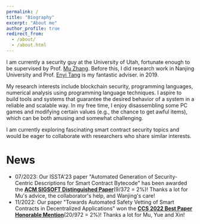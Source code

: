 ```yaml
---
permalink: /
title: "Biography"
excerpt: "About me"
author_profile: true
redirect_from: 
  - /about/
  - /about.html
---
```


<p>I am currently a security guy at the University of Utah, fortunate enough to be supervised by Prof. <a href="https://sites.google.com/site/muzhang82" target="_blank">Mu Zhang</a>. Before this, I did research work in Nanjing University and Prof. <a href="http://software.nju.edu.cn/eytang" target="_blank">Enyi Tang</a> is my fantastic adviser.</a> in 2019. 
      
<p>My research interests include blockchain security, programming languages, numerical analysis using programming language techniques. I aspire to build tools and systems that guarantee the desired behavior of a system in a reliable and scalable way. In my free time, I enjoy disassembling some PC games and modifying certain values (e.g., the chance to get awful items), which can be both amusing and somewhat challenging.

</p>

<p>I am currently exploring fascinating smart contract security topics and would be eager to collaborate with researchers who share similar interests. </p>

<h1>News</h1>
<ul>
<li>
07/2023: Our ISSTA'23 paper "Automated Generation of Security-Centric Descriptions for Smart Contract Bytecode" has been awarded the <text style="color: red;"> <b><a href="https://2023.issta.org/details/issta-2023-technical-papers/91/Automated-Generation-of-Security-Centric-Descriptions-for-Smart-Contract-Bytecode" target="_blank">ACM SIGSOFT Distinguished Paper</a></b></text>(9/372 = 2%)! Thanks a lot for Mu's advice, the collaborator's help, and Wanjing's care!</li>

<li>
11/2022: Our paper "Towards Automated Safety Vetting of Smart Contracts in Decentralized Applications" won the <text style="color: red;"> <b><a href="https://dl.acm.org/doi/abs/10.1145/3548606.3559384" target="_blank">CCS 2022 Best Paper Honorable Mention</a></b></text>(20/972 = 2%)! Thanks a lot for Mu, Yue and Xin!
</li> 
